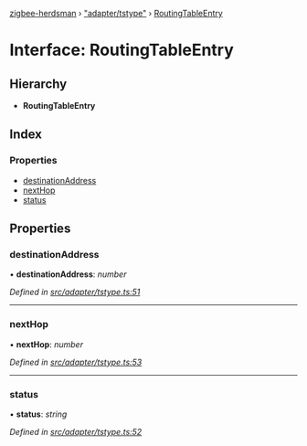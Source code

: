 [zigbee-herdsman](../README.md) › ["adapter/tstype"](../modules/_adapter_tstype_.md) › [RoutingTableEntry](_adapter_tstype_.routingtableentry.md)

# Interface: RoutingTableEntry

## Hierarchy

* **RoutingTableEntry**

## Index

### Properties

* [destinationAddress](_adapter_tstype_.routingtableentry.md#destinationaddress)
* [nextHop](_adapter_tstype_.routingtableentry.md#nexthop)
* [status](_adapter_tstype_.routingtableentry.md#status)

## Properties

###  destinationAddress

• **destinationAddress**: *number*

*Defined in [src/adapter/tstype.ts:51](https://github.com/Koenkk/zigbee-herdsman/blob/master/src/src/adapter/tstype.ts#L51)*

___

###  nextHop

• **nextHop**: *number*

*Defined in [src/adapter/tstype.ts:53](https://github.com/Koenkk/zigbee-herdsman/blob/master/src/src/adapter/tstype.ts#L53)*

___

###  status

• **status**: *string*

*Defined in [src/adapter/tstype.ts:52](https://github.com/Koenkk/zigbee-herdsman/blob/master/src/src/adapter/tstype.ts#L52)*
